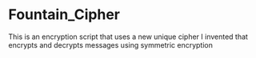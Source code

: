 # Fountain_Cipher
This is an encryption script that uses a new unique cipher I invented that encrypts and decrypts messages using symmetric encryption
